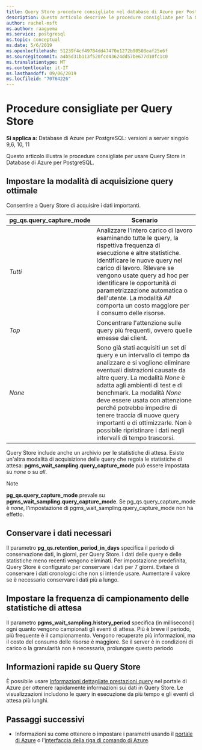 ```yaml
---
title: Query Store procedure consigliate nel database di Azure per PostgreSQL-server singolo
description: Questo articolo descrive le procedure consigliate per la Query Store nel database di Azure per PostgreSQL-server singolo.
author: rachel-msft
ms.author: raagyema
ms.service: postgresql
ms.topic: conceptual
ms.date: 5/6/2019
ms.openlocfilehash: 51239f4cf49784dd47470e1272b90508eaf25e6f
ms.sourcegitcommit: a4b5d31b113f520fcd43624dd57be677d10fc1c0
ms.translationtype: MT
ms.contentlocale: it-IT
ms.lasthandoff: 09/06/2019
ms.locfileid: "70764226"
---
```

# <a name="best-practices-for-query-store"></a>Procedure consigliate per Query Store

**Si applica a:** Database di Azure per PostgreSQL: versioni a server singolo 9,6, 10, 11

Questo articolo illustra le procedure consigliate per usare Query Store in Database di Azure per PostgreSQL.

## <a name="set-the-optimal-query-capture-mode"></a>Impostare la modalità di acquisizione query ottimale
Consentire a Query Store di acquisire i dati importanti. 

|**pg_qs.query_capture_mode** | **Scenario**|
|---|---|
|_Tutti_  |Analizzare l'intero carico di lavoro esaminando tutte le query, la rispettiva frequenza di esecuzione e altre statistiche. Identificare le nuove query nel carico di lavoro. Rilevare se vengono usate query ad hoc per identificare le opportunità di parametrizzazione automatica o dell'utente. La modalità _All_ comporta un costo maggiore per il consumo delle risorse. |
|_Top_  |Concentrare l'attenzione sulle query più frequenti, ovvero quelle emesse dai client.
|_None_ |Sono già stati acquisiti un set di query e un intervallo di tempo da analizzare e si vogliono eliminare eventuali distrazioni causate da altre query. La modalità _None_ è adatta agli ambienti di test e di benchmark. La modalità _None_ deve essere usata con attenzione perché potrebbe impedire di tenere traccia di nuove query importanti e di ottimizzarle. Non è possibile ripristinare i dati negli intervalli di tempo trascorsi. |

Query Store include anche un archivio per le statistiche di attesa. Esiste un'altra modalità di acquisizione delle query che regola le statistiche di attesa: **pgms_wait_sampling.query_capture_mode** può essere impostata su _none_ o su _all_. 

> [!NOTE] 
> **pg_qs.query_capture_mode** prevale su **pgms_wait_sampling.query_capture_mode**. Se pg_qs.query_capture_mode è _none_, l'impostazione di pgms_wait_sampling.query_capture_mode non ha effetto. 


## <a name="keep-the-data-you-need"></a>Conservare i dati necessari
Il parametro **pg_qs.retention_period_in_days** specifica il periodo di conservazione dati, in giorni, per Query Store. I dati delle query e delle statistiche meno recenti vengono eliminati. Per impostazione predefinita, Query Store è configurato per conservare i dati per 7 giorni. Evitare di conservare i dati cronologici che non si intende usare. Aumentare il valore se è necessario conservare i dati più a lungo.


## <a name="set-the-frequency-of-wait-stats-sampling"></a>Impostare la frequenza di campionamento delle statistiche di attesa 
Il parametro **pgms_wait_sampling.history_period** specifica (in millisecondi) ogni quanto vengono campionati gli eventi di attesa. Più è breve il periodo, più frequente è il campionamento. Vengono recuperate più informazioni, ma il costo del consumo delle risorse è maggiore. Se il server è in condizioni di carico o la granularità non è necessaria, prolungare questo periodo


## <a name="get-quick-insights-into-query-store"></a>Informazioni rapide su Query Store
È possibile usare [Informazioni dettagliate prestazioni query](concepts-query-performance-insight.md) nel portale di Azure per ottenere rapidamente informazioni sui dati in Query Store. Le visualizzazioni includono le query in esecuzione da più tempo e gli eventi di attesa più lunghi.

## <a name="next-steps"></a>Passaggi successivi
- Informazioni su come ottenere o impostare i parametri usando il [portale di Azure](howto-configure-server-parameters-using-portal.md) o l'[interfaccia della riga di comando di Azure](howto-configure-server-parameters-using-cli.md).